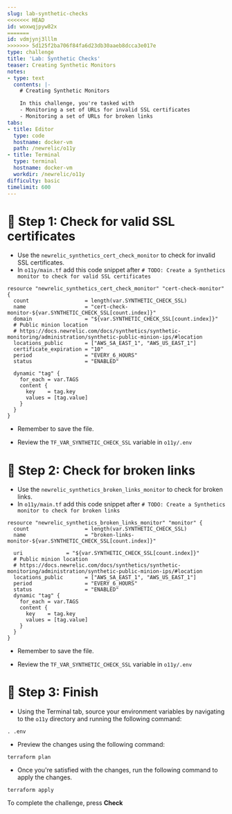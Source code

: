```yaml
---
slug: lab-synthetic-checks
<<<<<<< HEAD
id: woxwqjpyw82x
=======
id: vdmjynj3lllm
>>>>>>> 5d125f2ba706f84fa6d23db30aaeb8dcca3e017e
type: challenge
title: 'Lab: Synthetic Checks'
teaser: Creating Synthetic Monitors
notes:
- type: text
  contents: |-
    # Creating Synthetic Monitors

    In this challenge, you're tasked with
    - Monitoring a set of URLs for invalid SSL certificates
    - Monitoring a set of URLs for broken links
tabs:
- title: Editor
  type: code
  hostname: docker-vm
  path: /newrelic/o11y
- title: Terminal
  type: terminal
  hostname: docker-vm
  workdir: /newrelic/o11y
difficulty: basic
timelimit: 600
---
```

🧪 Step 1: Check for valid SSL certificates
=======================

- Use the `newrelic_synthetics_cert_check_monitor` to check for invalid SSL certificates.
- In `o11y/main.tf` add this code snippet after `# TODO: Create a Synthetics monitor to check for valid SSL certificates`

```
resource "newrelic_synthetics_cert_check_monitor" "cert-check-monitor" {
  count                  = length(var.SYNTHETIC_CHECK_SSL)
  name                   = "cert-check-monitor-${var.SYNTHETIC_CHECK_SSL[count.index]}"
  domain                 = "${var.SYNTHETIC_CHECK_SSL[count.index]}"
  # Public minion location
  # https://docs.newrelic.com/docs/synthetics/synthetic-monitoring/administration/synthetic-public-minion-ips/#location
  locations_public       = ["AWS_SA_EAST_1", "AWS_US_EAST_1"]
  certificate_expiration = "10"
  period                 = "EVERY_6_HOURS"
  status                 = "ENABLED"

  dynamic "tag" {
    for_each = var.TAGS
    content {
      key    = tag.key
      values = [tag.value]
    }
  }
}
```

- Remember to save the file.

- Review the `TF_VAR_SYNTHETIC_CHECK_SSL` variable in `o11y/.env`

🧪 Step 2: Check for broken links
=======================

- Use the `newrelic_synthetics_broken_links_monitor` to check for broken links.
- In `o11y/main.tf` add this code snippet after `# TODO: Create a Synthetics monitor to check for broken links`

```
resource "newrelic_synthetics_broken_links_monitor" "monitor" {
  count                  = length(var.SYNTHETIC_CHECK_SSL)
  name                   = "broken-links-monitor-${var.SYNTHETIC_CHECK_SSL[count.index]}"

  uri              = "${var.SYNTHETIC_CHECK_SSL[count.index]}"
  # Public minion location
  # https://docs.newrelic.com/docs/synthetics/synthetic-monitoring/administration/synthetic-public-minion-ips/#location
  locations_public       = ["AWS_SA_EAST_1", "AWS_US_EAST_1"]
  period                 = "EVERY_6_HOURS"
  status                 = "ENABLED"
  dynamic "tag" {
    for_each = var.TAGS
    content {
      key    = tag.key
      values = [tag.value]
    }
  }
}
```
- Remember to save the file.

- Review the `TF_VAR_SYNTHETIC_CHECK_SSL` variable in `o11y/.env`

🏁 Step 3: Finish
=======================

- Using the Terminal tab, source your environment variables by navigating to the `o11y` directory and running the following command:

```
. .env
```

- Preview the changes using the following command:

```
terraform plan
```

- Once you're satisfied with the changes, run the following command to apply the changes.

```
terraform apply
```

To complete the challenge, press **Check**
